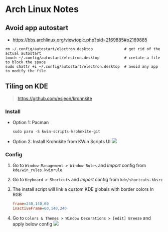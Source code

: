 
# Arch Linux Notes

## Avoid app autostart

- https://bbs.archlinux.org/viewtopic.php?pid=2169885#p2169885


```shell
rm ~/.config/autostart/electron.desktop              # get rid of the actual autostart
touch ~/.config/autostart/electron.desktop           # cretate a file to block the space
sudo chattr +i ~/.config/autostart/electron.desktop  # avoid any app to modify the file
```

## Tiling on KDE

> https://github.com/esjeon/krohnkite

### Install

- Option 1: Pacman
    ```shell
    sudo paru -S kwin-scripts-krohnkite-git
    ```
- Option 2: Install Krohnkite from KWin Scripts UI
    ![](https://i.imgur.com/HEPxEcr.png)

### Config

1. Go to `Window Management > Window Rules` and *Import* config from `kde/win_rules.kwinrule`

2. Go to `Keyboard > Shortcuts` and *Import* config from `kde/shortcuts.kksrc`

3. The install script will link a custom KDE globals with border colors In RGB
    ```cfg
    frame=240,140,60
    inactiveFrame=60,140,240
    ```
4. Go to `Colors & Themes > Window Decorations > [edit] Breeze` and apply below config
    ![](https://i.imgur.com/2XTyUja.png)

